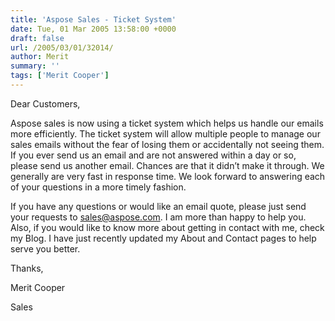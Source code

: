 ```yaml
---
title: 'Aspose Sales - Ticket System'
date: Tue, 01 Mar 2005 13:58:00 +0000
draft: false
url: /2005/03/01/32014/
author: Merit
summary: ''
tags: ['Merit Cooper']
---
```


Dear Customers,

Aspose sales is now using a ticket system which helps us handle our emails more efficiently. The ticket system will allow multiple people to manage our sales emails without the fear of losing them or accidentally not seeing them. If you ever send us an email and are not answered within a day or so, please send us another email. Chances are that it didn’t make it through. We generally are very fast in response time. We look forward to answering each of your questions in a more timely fashion.

If you have any questions or would like an email quote, please just send your requests to [sales@aspose.com][1]. I am more than happy to help you. Also, if you would like to know more about getting in contact with me, check my Blog. I have just recently updated my About and Contact pages to help serve you better.

Thanks,

Merit Cooper

Sales




[1]: mailto:sales@aspose.com



